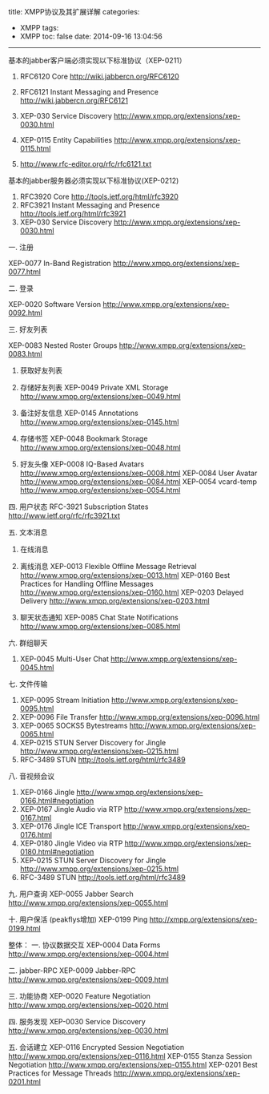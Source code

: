 title: XMPP协议及其扩展详解
categories:
  - XMPP
tags:
  - XMPP
toc: false
date: 2014-09-16 13:04:56
---

基本的jabber客户端必须实现以下标准协议（XEP-0211）

1. RFC6120 Core http://wiki.jabbercn.org/RFC6120
2. RFC6121 Instant Messaging and Presence http://wiki.jabbercn.org/RFC6121
3. XEP-030 Service Discovery http://www.xmpp.org/extensions/xep-0030.html
4. XEP-0115 Entity Capabilities http://www.xmpp.org/extensions/xep-0115.html

5. http://www.rfc-editor.org/rfc/rfc6121.txt

基本的jabber服务器必须实现以下标准协议(XEP-0212)

1. RFC3920 Core http://tools.ietf.org/html/rfc3920
2. RFC3921 Instant Messaging and Presence http://tools.ietf.org/html/rfc3921
3. XEP-030 Service Discovery http://www.xmpp.org/extensions/xep-0030.html

一. 注册

XEP-0077 In-Band Registration http://www.xmpp.org/extensions/xep-0077.html

二. 登录

XEP-0020 Software Version http://www.xmpp.org/extensions/xep-0092.html

三. 好友列表

XEP-0083 Nested Roster Groups http://www.xmpp.org/extensions/xep-0083.html

1. 获取好友列表
2. 存储好友列表
XEP-0049 Private XML Storage http://www.xmpp.org/extensions/xep-0049.html

3. 备注好友信息
XEP-0145 Annotations http://www.xmpp.org/extensions/xep-0145.html

4. 存储书签
XEP-0048 Bookmark Storage http://www.xmpp.org/extensions/xep-0048.html

5. 好友头像
XEP-0008 IQ-Based Avatars http://www.xmpp.org/extensions/xep-0008.html
XEP-0084 User Avatar http://www.xmpp.org/extensions/xep-0084.html
XEP-0054 vcard-temp http://www.xmpp.org/extensions/xep-0054.html

四. 用户状态
RFC-3921 Subscription States http://www.ietf.org/rfc/rfc3921.txt

五. 文本消息
1. 在线消息
2. 离线消息
XEP-0013 Flexible Offline Message Retrieval http://www.xmpp.org/extensions/xep-0013.html
XEP-0160 Best Practices for Handling Offline Messages http://www.xmpp.org/extensions/xep-0160.html
XEP-0203 Delayed Delivery http://www.xmpp.org/extensions/xep-0203.html

3. 聊天状态通知
XEP-0085 Chat State Notifications http://www.xmpp.org/extensions/xep-0085.html

六. 群组聊天

1. XEP-0045 Multi-User Chat http://www.xmpp.org/extensions/xep-0045.html

七. 文件传输
1. XEP-0095 Stream Initiation http://www.xmpp.org/extensions/xep-0095.html
2. XEP-0096 File Transfer http://www.xmpp.org/extensions/xep-0096.html
3. XEP-0065 SOCKS5 Bytestreams http://www.xmpp.org/extensions/xep-0065.html
4. XEP-0215 STUN Server Discovery for Jingle http://www.xmpp.org/extensions/xep-0215.html
5. RFC-3489 STUN http://tools.ietf.org/html/rfc3489

八. 音视频会议
1. XEP-0166 Jingle http://www.xmpp.org/extensions/xep-0166.html#negotiation
2. XEP-0167 Jingle Audio via RTP http://www.xmpp.org/extensions/xep-0167.html
3. XEP-0176 Jingle ICE Transport http://www.xmpp.org/extensions/xep-0176.html
4. XEP-0180 Jingle Video via RTP http://www.xmpp.org/extensions/xep-0180.html#negotiation
5. XEP-0215 STUN Server Discovery for Jingle http://www.xmpp.org/extensions/xep-0215.html
6. RFC-3489 STUN http://tools.ietf.org/html/rfc3489

九. 用户查询
XEP-0055 Jabber Search http://www.xmpp.org/extensions/xep-0055.html

十. 用户保活 (peakflys增加)
XEP-0199 Ping http://xmpp.org/extensions/xep-0199.html

整体：
一. 协议数据交互
XEP-0004 Data Forms http://www.xmpp.org/extensions/xep-0004.html

二. jabber-RPC
XEP-0009 Jabber-RPC http://www.xmpp.org/extensions/xep-0009.html

三. 功能协商
XEP-0020 Feature Negotiation http://www.xmpp.org/extensions/xep-0020.html

四. 服务发现
XEP-0030 Service Discovery http://www.xmpp.org/extensions/xep-0030.html

五. 会话建立
XEP-0116 Encrypted Session Negotiation http://www.xmpp.org/extensions/xep-0116.html
XEP-0155 Stanza Session Negotiation http://www.xmpp.org/extensions/xep-0155.html
XEP-0201 Best Practices for Message Threads http://www.xmpp.org/extensions/xep-0201.html